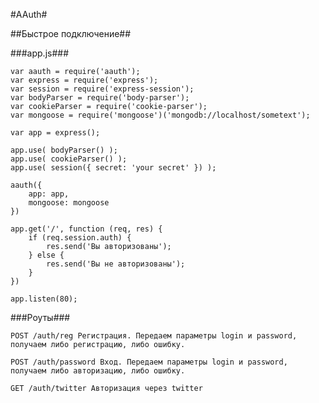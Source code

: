 #AAuth#

##Быстрое подключение##

###app.js###
	
	var aauth = require('aauth');
	var express = require('express');
	var session = require('express-session');
	var bodyParser = require('body-parser');
	var cookieParser = require('cookie-parser');
	var mongoose = require('mongoose')('mongodb://localhost/sometext');

	var app = express();

	app.use( bodyParser() );
	app.use( cookieParser() );
	app.use( session({ secret: 'your secret' }) ); 

	aauth({
		app: app,
		mongoose: mongoose
	})

	app.get('/', function (req, res) {
		if (req.session.auth) {
			res.send('Вы авторизованы');
		} else {
			res.send('Вы не авторизованы');
		}
	})

	app.listen(80);

###Роуты###

	POST /auth/reg Регистрация. Передаем параметры login и password, получаем либо регистрацию, либо ошибку.

	POST /auth/password Вход. Передаем параметры login и password, получаем либо авторизацию, либо ошибку.

	GET /auth/twitter Авторизация через twitter